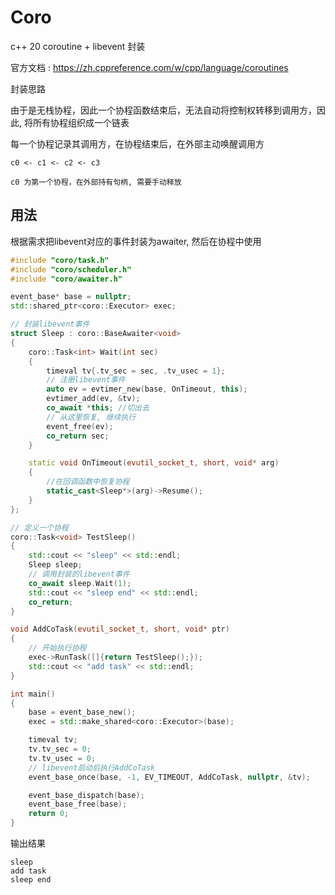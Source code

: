 # Coro

c++ 20 coroutine + libevent 封装

官方文档 : https://zh.cppreference.com/w/cpp/language/coroutines

封装思路

由于是无栈协程，因此一个协程函数结束后，无法自动将控制权转移到调用方，因此, 将所有协程组织成一个链表

每一个协程记录其调用方，在协程结束后，在外部主动唤醒调用方

```
c0 <- c1 <- c2 <- c3

c0 为第一个协程，在外部持有句柄, 需要手动释放
```

## 用法

根据需求把libevent对应的事件封装为awaiter, 然后在协程中使用

```cpp
#include "coro/task.h"
#include "coro/scheduler.h"
#include "coro/awaiter.h"

event_base* base = nullptr;
std::shared_ptr<coro::Executor> exec;

// 封装libevent事件
struct Sleep : coro::BaseAwaiter<void>
{
    coro::Task<int> Wait(int sec)
    {
        timeval tv{.tv_sec = sec, .tv_usec = 1};
        // 注册libevent事件
        auto ev = evtimer_new(base, OnTimeout, this);
        evtimer_add(ev, &tv);
        co_await *this; //切出去
        // 从这里恢复, 继续执行
        event_free(ev);
        co_return sec;
    }

    static void OnTimeout(evutil_socket_t, short, void* arg)
    {
        //在回调函数中恢复协程
        static_cast<Sleep*>(arg)->Resume();
    }
};

// 定义一个协程
coro::Task<void> TestSleep()
{
    std::cout << "sleep" << std::endl;
    Sleep sleep;
    // 调用封装的libevent事件
    co_await sleep.Wait(1);
    std::cout << "sleep end" << std::endl;
    co_return;
}

void AddCoTask(evutil_socket_t, short, void* ptr)
{
    // 开始执行协程
    exec->RunTask([]{return TestSleep();});
    std::cout << "add task" << std::endl;
}

int main()
{
    base = event_base_new();
    exec = std::make_shared<coro::Executor>(base);

    timeval tv;
    tv.tv_sec = 0;
    tv.tv_usec = 0;
    // libevent启动后执行AddCoTask
    event_base_once(base, -1, EV_TIMEOUT, AddCoTask, nullptr, &tv);

    event_base_dispatch(base);
    event_base_free(base);
    return 0;
}
```

输出结果

```
sleep
add task
sleep end
```